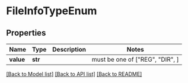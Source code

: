 # FileInfoTypeEnum


## Properties
Name | Type | Description | Notes
------------ | ------------- | ------------- | -------------
**value** | **str** |  |  must be one of ["REG", "DIR", ]

[[Back to Model list]](../README.md#documentation-for-models) [[Back to API list]](../README.md#documentation-for-api-endpoints) [[Back to README]](../README.md)


